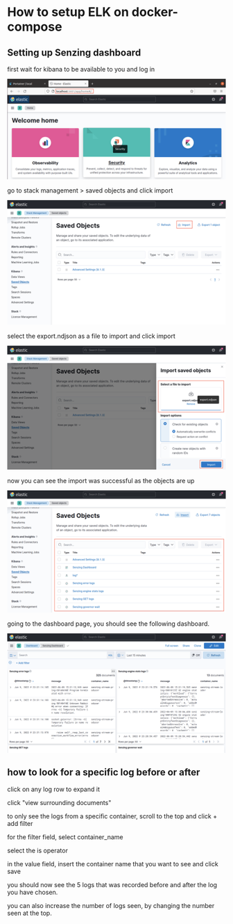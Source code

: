 # How to setup ELK on docker-compose

## Setting up Senzing dashboard

first wait for kibana to be available to you and log in

![kibana available](assets/kibana_up.png)

go to stack management > saved objects and click import

![saved objects page](assets/saved_objects.png)

select the export.ndjson as a file to import and click import

![saved objects page](assets/import_ndjson.png)

now you can see the import was successful as the objects are up

![saved objects page](assets/import_success.png)

going to the dashboard page, you should see the following dashboard.

![dashboard page](assets/dashboard.png)

## how to look for a specific log before or after

click on any log row to expand it

click "view surrounding documents"

to only see the logs from a specific container, scroll to the top and click + add filter

for the filter field, select container_name

select the is operator

in the value field, insert the container name that you want to see and click save

you should now see the 5 logs that was recorded before and after the log you have chosen.

you can also increase the number of logs seen, by changing the number seen at the top.


